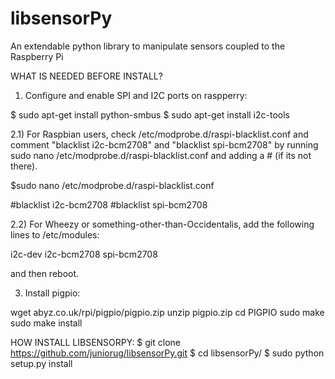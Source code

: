 # libsensorPy
An extendable python library to manipulate sensors coupled to the Raspberry Pi

WHAT IS NEEDED BEFORE INSTALL?

1) Configure and enable SPI and I2C ports on raspperry:
 
$ sudo apt-get install python-smbus
$ sudo apt-get install i2c-tools

2.1) For Raspbian users, check /etc/modprobe.d/raspi-blacklist.conf and comment "blacklist i2c-bcm2708" and "blacklist spi-bcm2708" by running 
sudo nano /etc/modprobe.d/raspi-blacklist.conf 
and adding a # (if its not there). 

$sudo nano /etc/modprobe.d/raspi-blacklist.conf

\#blacklist i2c-bcm2708
\#blacklist spi-bcm2708

2.2) For Wheezy or something-other-than-Occidentalis, add the following lines to /etc/modules: 
 
i2c-dev 
i2c-bcm2708
spi-bcm2708

and then reboot.

3) Install pigpio:

wget abyz.co.uk/rpi/pigpio/pigpio.zip
unzip pigpio.zip
cd PIGPIO
sudo make
sudo make install
 
 
HOW INSTALL LIBSENSORPY:
$ git clone https://github.com/juniorug/libsensorPy.git
$ cd libsensorPy/
$ sudo python setup.py install

